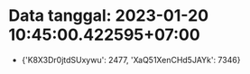 # Data tanggal: 2023-01-20 10:45:00.422595+07:00

* {'K8X3Dr0jtdSUxywu': 2477, 'XaQ51XenCHd5JAYk': 7346}
